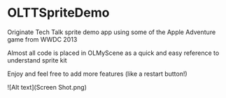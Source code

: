OLTTSpriteDemo
==============

Originate Tech Talk sprite demo app using some of the Apple Adventure game from WWDC 2013

Almost all code is placed in OLMyScene as a quick and easy reference to understand sprite kit

Enjoy and feel free to add more features (like a restart button!)

![Alt text](Screen Shot.png)
